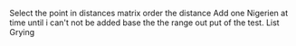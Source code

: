 Select the point in distances matrix
order the distance
Add one Nigerien at time until i can't not be added base the the range out put of the test.
List 
Grying 